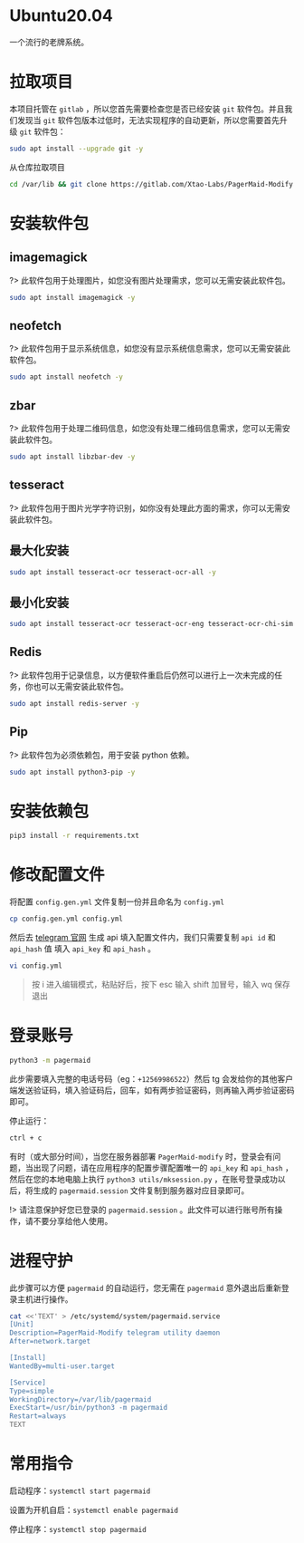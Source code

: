 # Ubuntu20.04

一个流行的老牌系统。

# 拉取项目

本项目托管在 `gitlab` ，所以您首先需要检查您是否已经安装 `git` 软件包。并且我们发现当 `git` 软件包版本过低时，无法实现程序的自动更新，所以您需要首先升级 `git` 软件包：

```bash
sudo apt install --upgrade git -y
```

从仓库拉取项目

```bash
cd /var/lib && git clone https://gitlab.com/Xtao-Labs/PagerMaid-Modify.git pagermaid && cd pagermaid
```

# 安装软件包

## imagemagick

?> 此软件包用于处理图片，如您没有图片处理需求，您可以无需安装此软件包。

```bash
sudo apt install imagemagick -y
```

## neofetch

?> 此软件包用于显示系统信息，如您没有显示系统信息需求，您可以无需安装此软件包。

```bash
sudo apt install neofetch -y
```

## zbar

?> 此软件包用于处理二维码信息，如您没有处理二维码信息需求，您可以无需安装此软件包。

```bash
sudo apt install libzbar-dev -y
```

## tesseract

?> 此软件包用于图片光学字符识别，如你没有处理此方面的需求，你可以无需安装此软件包。

## 最大化安装

```bash
sudo apt install tesseract-ocr tesseract-ocr-all -y
```

## 最小化安装

```bash
sudo apt install tesseract-ocr tesseract-ocr-eng tesseract-ocr-chi-sim -y
```

## Redis

?> 此软件包用于记录信息，以方便软件重启后仍然可以进行上一次未完成的任务，你也可以无需安装此软件包。

```bash
sudo apt install redis-server -y
```

## Pip

?> 此软件包为必须依赖包，用于安装 python 依赖。

```bash
sudo apt install python3-pip -y
```

# 安装依赖包

```bash
pip3 install -r requirements.txt
```

# 修改配置文件

将配置 `config.gen.yml` 文件复制一份并且命名为 `config.yml`

```bash
cp config.gen.yml config.yml
```

然后去 [telegram 官网](https://my.telegram.org/) 生成 api 填入配置文件内，我们只需要复制 `api id` 和 `api_hash` 值 填入 `api_key` 和 `api_hash` 。

```bash
vi config.yml
```

> 按 i 进入编辑模式，粘贴好后，按下 esc 输入 shift 加冒号，输入 wq 保存退出

# 登录账号

```bash
python3 -m pagermaid
```

此步需要填入完整的电话号码（eg：`+12569986522`）然后 tg 会发给你的其他客户端发送验证码，填入验证码后，回车，如有两步验证密码，则再输入两步验证密码即可。

停止运行：

```bash
ctrl + c
```

有时（或大部分时间），当您在服务器部署 `PagerMaid-modify` 时，登录会有问题，当出现了问题，请在应用程序的配置步骤配置唯一的 `api_key` 和 `api_hash` ，然后在您的本地电脑上执行 `python3 utils/mksession.py` ，在账号登录成功以后，将生成的 `pagermaid.session` 文件复制到服务器对应目录即可。

!> 请注意保护好您已登录的 `pagermaid.session` 。此文件可以进行账号所有操作，请不要分享给他人使用。

# 进程守护

此步骤可以方便 `pagermaid` 的自动运行，您无需在 `pagermaid` 意外退出后重新登录主机进行操作。

```bash
cat <<'TEXT' > /etc/systemd/system/pagermaid.service
[Unit]
Description=PagerMaid-Modify telegram utility daemon
After=network.target

[Install]
WantedBy=multi-user.target

[Service]
Type=simple
WorkingDirectory=/var/lib/pagermaid
ExecStart=/usr/bin/python3 -m pagermaid
Restart=always
TEXT
```

# 常用指令

启动程序：`systemctl start pagermaid`

设置为开机自启：`systemctl enable pagermaid`

停止程序：`systemctl stop pagermaid`
